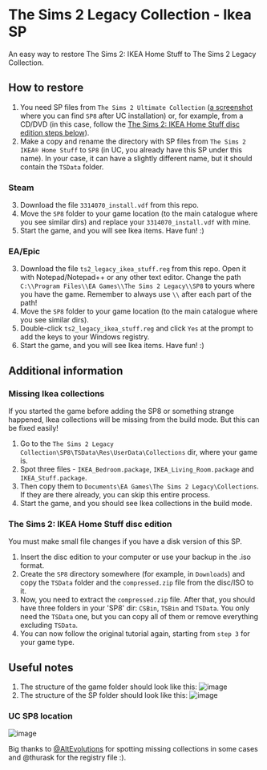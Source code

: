 # The Sims 2 Legacy Collection - Ikea SP
An easy way to restore The Sims 2: IKEA Home Stuff to The Sims 2 Legacy Collection.

## How to restore

1. You need SP files from `The Sims 2 Ultimate Collection` ([a screenshot](#uc-sp8-location) where you can find `SP8` after UC installation) or, for example, from a CD/DVD (in this case, follow the [The Sims 2: IKEA Home Stuff disc edition steps below](#the-sims-2-ikea-home-stuff-disc-edition)).
2. Make a copy and rename the directory with SP files from `The Sims 2 IKEA® Home Stuff` to `SP8` (in UC, you already have this SP under this name). In your case, it can have a slightly different name, but it should contain the `TSData` folder.

### Steam

3. Download the file `3314070_install.vdf` from this repo.
4. Move the `SP8` folder to your game location (to the main catalogue where you see similar dirs) and replace your `3314070_install.vdf` with mine.
5. Start the game, and you will see Ikea items. Have fun! :)

### EA/Epic

3. Download the file `ts2_legacy_ikea_stuff.reg` from this repo. Open it with Notepad/Notepad++ or any other text editor. Change the path `C:\\Program Files\\EA Games\\The Sims 2 Legacy\\SP8` to yours where you have the game. Remember to always use `\\` after each part of the path!
4. Move the `SP8` folder to your game location (to the main catalogue where you see similar dirs).
5. Double-click `ts2_legacy_ikea_stuff.reg` and click `Yes` at the prompt to add the keys to your Windows registry.
6. Start the game, and you will see Ikea items. Have fun! :)

## Additional information

### Missing Ikea collections
If you started the game before adding the SP8 or something strange happened, Ikea collections will be missing from the build mode. But this can be fixed easily!

1. Go to the `The Sims 2 Legacy Collection\SP8\TSData\Res\UserData\Collections` dir, where your game is.
2. Spot three files - `IKEA_Bedroom.package`, `IKEA_Living_Room.package` and `IKEA_Stuff.package`.
3. Then copy them to `Documents\EA Games\The Sims 2 Legacy\Collections`. If they are there already, you can skip this entire process.
4. Start the game, and you should see Ikea collections in the build mode.

### The Sims 2: IKEA Home Stuff disc edition
You must make small file changes if you have a disk version of this SP.

1. Insert the disc edition to your computer or use your backup in the .iso format.
2. Create the `SP8` directory somewhere (for example, in `Downloads`) and copy the `TSData` folder and the `compressed.zip` file from the disc/ISO to it.
3. Now, you need to extract the `compressed.zip` file. After that, you should have three folders in your 'SP8' dir: `CSBin`, `TSBin` and `TSData`. You only need the `TSData` one, but you can copy all of them or remove everything excluding `TSData`.
4. You can now follow the original tutorial again, starting from `step 3` for your game type.

## Useful notes

1. The structure of the game folder should look like this:
![image](https://github.com/user-attachments/assets/7b31a32c-bd5a-4894-adbf-c4d0b626d88f)
2. The structure of the SP folder should look like this:
![image](https://github.com/user-attachments/assets/f9e36119-a08f-40c4-817d-3ad85bc4f9c0)

### UC SP8 location

![image](https://github.com/user-attachments/assets/665d0b5e-b97a-4bdf-ac79-bef84046544d)

Big thanks to [@AltEvolutions](https://github.com/hiloyt/the-sims-2-legacy-ikea/issues/1) for spotting missing collections in some cases and @thurask for the registry file :).

